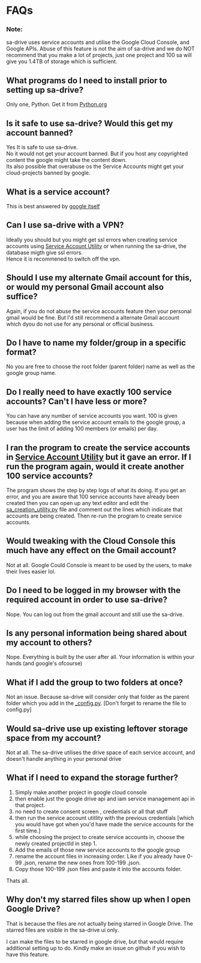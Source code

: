 # FAQs

### Note:
sa-drive uses service accounts and utilise the Google Cloud Console, and Google APIs.
Abuse of this feature is not the aim of sa-drive and we do NOT recommend that you make a lot of projects, just one project and 100 sa will give you 1.4TB of storage which is sufficient.

## What programs do I need to install prior to setting up sa-drive?
Only one, Python. Get it from [Python.org](https://python.org/)
## Is it safe to use sa-drive? Would this get my account banned?
Yes It is safe to use sa-drive.<br>No it would not get your account banned. But if you host any copyrighted content the google might take the content down.
<br>
Its also possible that overabuse os the Service Accounts might get your cloud-projects banned by google.

## What is a service account?
This is best answered by [google itself](https://cloud.google.com/iam/docs/service-account-overview)

## Can I use sa-drive with a VPN?

Ideally you should but you might get ssl errors when creating service accounts using [Service Account Utility](./Service%20Account%20Utility/) or when running the sa-drive, the database migth give ssl errors.
<br>
Hence it is recommened to switch off the vpn.

## Should I use my alternate Gmail account for this, or would my personal Gmail account also suffice?

Again, if you do not abuse the service accounts feature then your personal gmail would be fine. But I'd still recommend a alternate Gmail account which dyou do not use for any personal or official business.

## Do I have to name my folder/group in a specific format?

No you are free to choose the root folder (parent folder) name as well as the google group name.

## Do I really need to have exactly 100 service accounts? Can't I have less or more?

You can have any number of service accounts you want. 100 is given because when adding the service account emails to the google group, a user has the limit of adding 100 members (or emails) per day.

## I ran the program to create the service accounts in [Service Account Utility](./Service%20Account%20Utility/) but it gave an error. If I run the program again, would it create another 100 service accounts?

The program shows the step by step logs of what its doing. If you get an error, and you are aware that 100 service accounts have already been created then you can open up any text editor and edit the [sa_creation_utility.py](./Service%20Account%20Utility/sa_creation_utility.py) file and comment out the lines which indicate that accounts are being created. Then re-run the program to create service accounts.

## Would tweaking with the Cloud Console this much have any effect on the Gmail account?

Not at all. Google Could Console is meant to be used by the users, to make their lives easier lol.

## Do I need to be logged in my browser with the required account in order to use sa-drive?

Nope. You can log out from the gmail account and still use the sa-drive. 

## Is any personal information being shared about my account to others?

Nope. Everything is built by the user after all. Your information is within your hands (and google's ofcourse)

## What if I add the group to two folders at once?

Not an issue. Because sa-drive will consider only that folder as the parent folder which you add in the [_config.py](./_config.py). [Don't forget to rename the file to config.py]

## Would sa-drive use up existing leftover storage space from my account?

Not at all. The sa-drive utilises the drive space of each service account, and doesn't handle anything in your personal drive

## What if I need to expand the storage further?

1. Simply make another project in google cloud console
2. then enable just the google drive api and iam service management api in that project.
3. no need to create consent screen , credentials or all that stuff
4. then run the service account utitlity with the previous credentials [which you would have got when you'd have made the service accounts for the first time.]
5. while choosing the project to create service accounts in, choose the newly created projectId in step 1.
6. Add the emails of those new service accounts to the google group
7. rename the account files in increasing order. Like if you already have 0-99 .json, rename the new ones from 100-199 .json.
8. Copy those 100-199 .json files and paste it into the accounts folder.

Thats all.

## Why don't my starred files show up when I open Google Drive?

That is because the files are not actually being starred in Google Drive. The starred files are visible in the sa-drive ui only.

I can make the files to be starred in google drive, but that would require additional setting up to do. 
Kindly make an issue on github if you wish to have this feature.
